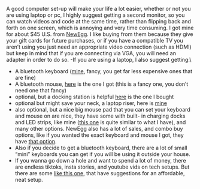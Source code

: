 A good computer set-up will make your life a lot easier, whether or not you are using laptop or pc, I highly suggest getting a second monitor, so you can watch videos and code at the same time, rather than flipping back and forth on one screen, which is annoying and very time consuming. I got mine for about $45 U.S. from [NewEgg](https://www.newegg.com/). I like buying from them because they give your gift cards for future purchases, or if you have a compatible TV you aren’t using you just need an appropriate video connection (such as HDMI) but keep in mind that if you are connecting via VGA, you will need an adapter in order to do so.
   -If you are using a laptop, I also suggest getting:\
   - A bluetooth keyboard ([mine](https://www.newegg.com/logitech-mx-keys-s-bluetooth-and-usb-wireless/p/N82E16823126718), fancy, you get far less expensive ones that are fine)
   - A bluetooth mouse, [here](https://www.newegg.com/logitech-910-006556/p/N82E16826197551) is the one I got (this is a fancy one, you don’t need one that fancy)
   - optional, but a docking station is helpful [here](https://www.newegg.com/wavlink-umd04-gray/p/1DN-0023-00055?Item=9SIA6PFCV27974\&cm_sp=SD-_-2382375-_-Pers_ProductSponsoredDisplay+2382381-_-9-_-9SIA6PFCV27974-_-9SIA6PFDD52884-_--_-1) is the one I bought
   - optional but might save your neck, a laptop riser, here is [mine](https://www.newegg.com/p/0VE-000W-00048)
   - also optional, but a nice big mouse pad that you can set your keyboard and mouse on are nice, they have some with built- in charging docks and LED strips, like mine ([this one](https://www.newegg.com/p/173-0861-00005?Item=9SIBFJ5J9C4077\&cm_sp=SP-_-1533763-_-0-_-0-_-9SIBFJ5J9C4077-_-large%20mousepad-_-large%7Cmousepad-_-4) is quite similar to what I have), and many other options.
   NewEgg also has a lot of sales, and combo buy options, like if you wanted the exact keyboard and mouse I got, they have [that option](https://www.newegg.com/logitech-mx-keys-s-combo-usb-wireless/p/N82E16823126717).
  - Also if you decide to get a bluetooth keyboard, there are a lot of small “mini” keyboards you can get if you will be using it outside your house.
  - If you wanna go down a hole and want to spend a lot of money, there are endless tiktoks, insta stories, and youtube vids on tech setups. But there are some [like this one](https://youtu.be/TTI6rLXrRtA?si=Zhr4Bq1SDCtUHFcB), that have suggestions for an affordable, neat setup.
